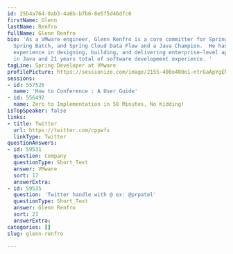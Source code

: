```yaml
---
id: 25b4a764-0ab3-4a6b-b7b6-8e5f5d46dfc6
firstName: Glenn
lastName: Renfro
fullName: Glenn Renfro
bio: 'As a VMware engineer, Glenn Renfro is a core committer for Spring Cloud Task,
  Spring Batch, and Spring Cloud Data Flow and a Java Champion.  He has 15 years of
  experience in designing, building, and delivering enterprise-level applications
  in Java and 21 years total of software development experience. '
tagLine: Spring Developer at VMware
profilePicture: https://sessionize.com/image/2155-400o400o1-ntrGaApYgEN8wGjz9iHhw9.JPG
sessions:
- id: 557526
  name: 'How to Conference : A User Guide'
- id: 556492
  name: Zero to Implementation in 50 Minutes, No Kidding!
isTopSpeaker: false
links:
- title: Twitter
  url: https://twitter.com/cppwfs
  linkType: Twitter
questionAnswers:
- id: 59531
  question: Company
  questionType: Short_Text
  answer: VMware
  sort: 17
  answerExtra: 
- id: 59535
  question: 'Twitter handle with @ ex: @prpatel'
  questionType: Short_Text
  answer: Glenn Renfro
  sort: 21
  answerExtra: 
categories: []
slug: glenn-renfro

---
```

